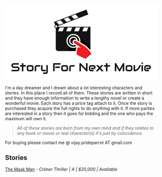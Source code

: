 ![Story For Next Movie](https://github.com/VJAI/Story_For_Next_Movie/blob/master/Logo.jpg)

I'm a day dreamer and I dream about a lot interesting characters and stories. In this place I record all of them. These stories are written in short and they have enough information to write a lengthy novel or create a wonderful movie. Each story has a price tag attach to it. Once the story is purchased they acquire the full rights to do anything with it. If more parties are interested in a story then it goes for bidding and the one who pays the maximum will own it.

> *All of these stories are born from my own mind and if they relates to any book or movie or real character(s) it's just by coincidence.* 

For buying please contact me @ vijay.prideparrot AT gmail.com

## Stories

[The Mask Man](https://github.com/VJAI/Story_For_Next_Movie/blob/master/The_Mask_Man.md) - *Crimer Thriller | A | $20,000 | Available*

